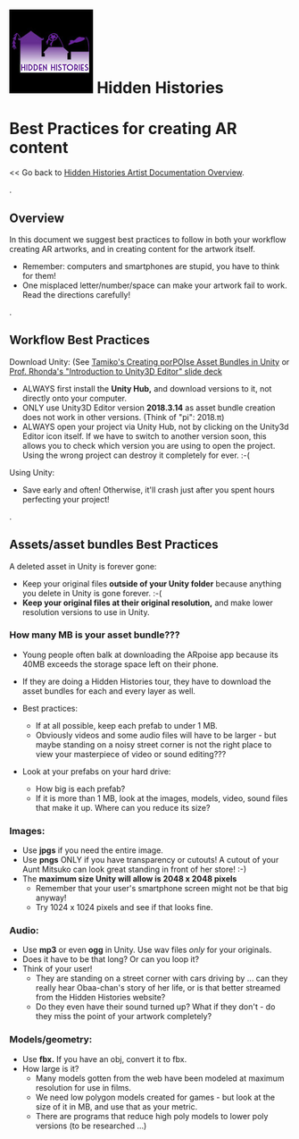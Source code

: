 
# ![Hidden Histories Logo](images/hiddenhistories-logo.png) Hidden Histories

# Best Practices for creating AR content
<< Go back to [Hidden Histories Artist Documentation Overview](http://hiddenhistoriesjtown.org/documentation).

.

## Overview

In this document we suggest best practices to follow in both your workflow creating AR artworks, and in creating content for the artwork itself. 
- Remember: computers and smartphones are stupid, you have to think for them!
- One misplaced letter/number/space can make your artwork fail to work. Read the directions carefully!

.
 
## Workflow Best Practices

Download Unity: 
(See [Tamiko's Creating porPOIse Asset Bundles in Unity]( https://github.com/Hidden-Histories/Public-Resources/blob/master/documentation/CreatingAssetBundles.md#-hidden-histories) or [Prof. Rhonda's "Introduction to Unity3D Editor" slide deck](https://docs.google.com/presentation/d/1CzzGu4zK2a9VsXfM0WVPNGqtQfGEr30u67TTrWYI8qU/edit#slide=id.g7f6e1f9622_0_516)
- ALWAYS first install the **Unity Hub,** and download versions to it, not directly onto your computer.
- ONLY use Unity3D Editor version **2018.3.14** as asset bundle creation does not work in other versions. (Think of "pi": 2018.π)
- ALWAYS open your project via Unity Hub, not by clicking on the Unity3d Editor icon itself. If we have to switch to another version soon, this allows you to check which version you are using to open the project. Using the wrong project can destroy it completely for ever. :-(

Using Unity:
- Save early and often! Otherwise, it'll crash just after you spent hours perfecting your project!


.
 
## Assets/asset bundles Best Practices

A deleted asset in Unity is forever gone:
- Keep your original files **outside of your Unity folder** because anything you delete in Unity is gone forever. :-(
- **Keep your original files at their original resolution,** and make lower resolution versions to use in Unity.

### How many MB is your asset bundle??? 
- Young people often balk at downloading the ARpoise app because its 40MB exceeds the storage space left on their phone.
- If they are doing a Hidden Histories tour, they have to download the asset bundles for each and every layer as well. 

- Best practices:
  - If at all possible, keep each prefab to under 1 MB.
  - Obviously videos and some audio files will have to be larger - but maybe standing on a noisy street corner is not the right place to view your masterpiece of video or sound editing???

- Look at your prefabs on your hard drive: 
  - How big is each prefab?
  - If it is more than 1 MB, look at the images, models, video, sound files that make it up. Where can you reduce its size?

### Images:
- Use **jpgs** if you need the entire image.
- Use **pngs** ONLY if you have transparency or cutouts! A cutout of your Aunt Mitsuko can look great standing in front of her store! :-)
- The **maximum size Unity will allow is 2048 x 2048 pixels**
  - Remember that your user's smartphone screen might not be that big anyway!
  - Try 1024 x 1024 pixels and see if that looks fine.

### Audio:
- Use **mp3** or even **ogg** in Unity. Use wav files *only* for your originals. 
- Does it have to be that long? Or can you loop it?
- Think of your user! 
  - They are standing on a street corner with cars driving by ... can they really hear Obaa-chan's story of her life, or is that better streamed from the Hidden Histories website?
  - Do they even have their sound turned up? What if they don't - do they miss the point of your artwork completely?

### Models/geometry:
- Use **fbx.** If you have an obj, convert it to fbx.
- How large is it? 
  - Many models gotten from the web have been modeled at maximum resolution for use in films.
  - We need low polygon models created for games - but look at the size of it in MB, and use that as your metric.
  - There are programs that reduce high poly models to lower poly versions (to be researched ...)
  
  


